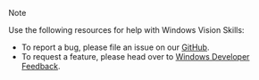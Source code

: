 > [!NOTE]
> Use the following resources for help with Windows Vision Skills:
>
> * To report a bug, please file an issue on our [GitHub](https://github.com/Microsoft/Windows-Machine-Learning/issues).
> * To request a feature, please head over to [Windows Developer Feedback](https://wpdev.uservoice.com/).
